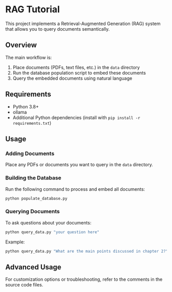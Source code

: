 # RAG Tutorial

This project implements a Retrieval-Augmented Generation (RAG) system that allows you to query documents semantically.

## Overview

The main workflow is:
1. Place documents (PDFs, text files, etc.) in the `data` directory
2. Run the database population script to embed these documents
3. Query the embedded documents using natural language

## Requirements

- Python 3.8+
- ollama
- Additional Python dependencies (install with `pip install -r requirements.txt`)

## Usage

### Adding Documents

Place any PDFs or documents you want to query in the `data` directory.

### Building the Database

Run the following command to process and embed all documents:

```bash
python populate_database.py
```

### Querying Documents

To ask questions about your documents:

```bash
python query_data.py "your question here"
```

Example:
```bash
python query_data.py "What are the main points discussed in chapter 2?"
```

## Advanced Usage

For customization options or troubleshooting, refer to the comments in the source code files.